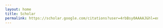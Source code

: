```yaml
---
layout: home
title: Scholar
permalink: https://scholar.google.com/citations?user=4rbBsy0AAAAJ&hl=en
---
```

